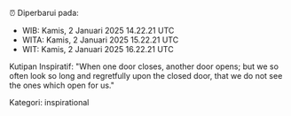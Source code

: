 ⏰ Diperbarui pada:
- WIB: Kamis, 2 Januari 2025 14.22.21 UTC
- WITA: Kamis, 2 Januari 2025 15.22.21 UTC
- WIT: Kamis, 2 Januari 2025 16.22.21 UTC

Kutipan Inspiratif:
"When one door closes, another door opens; but we so often look so long and regretfully upon the closed door, that we do not see the ones which open for us."


Kategori: inspirational

